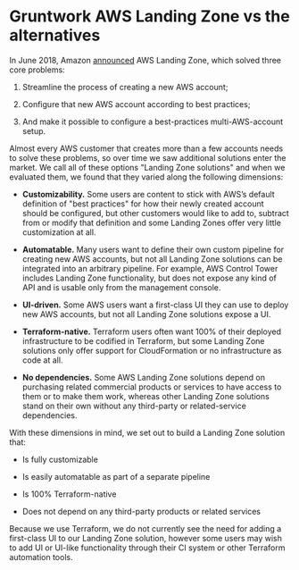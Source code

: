 # Gruntwork AWS Landing Zone vs the alternatives

In June 2018, Amazon [announced](https://aws.amazon.com/about-aws/whats-new/2018/06/introducing-aws-landing-zone/)
AWS Landing Zone, which solved three core problems:

1.  Streamline the process of creating a new AWS account;

2.  Configure that new AWS account according to best practices;

3.  And make it possible to configure a best-practices multi-AWS-account setup.

Almost every AWS customer that creates more than a few accounts needs to solve these problems, so over time we
saw additional solutions enter the market. We call all of these options "Landing Zone solutions" and when we
evaluated them, we found that they varied along the following dimensions:

- **Customizability.** Some users are content to stick with AWS’s default definition of "best
  practices" for how their newly created account should be configured, but other customers would like to add to,
  subtract from or modify that definition and some Landing Zones offer very little customization at all.

- **Automatable.** Many users want to define their own custom pipeline for creating new AWS accounts, but not all
  Landing Zone solutions can be integrated into an arbitrary pipeline. For example, AWS Control Tower includes
  Landing Zone functionality, but does not expose any kind of API and is usable only from the management console.

- **UI-driven.** Some AWS users want a first-class UI they can use to deploy new AWS accounts, but not all Landing
  Zone solutions expose a UI.

- **Terraform-native.** Terraform users often want 100% of their deployed infrastructure to be codified in Terraform,
  but some Landing Zone solutions only offer support for CloudFormation or no infrastructure as code at all.

- **No dependencies.** Some AWS Landing Zone solutions depend on purchasing related commercial products or services
  to have access to them or to make them work, whereas other Landing Zone solutions stand on their own without any
  third-party or related-service dependencies.

With these dimensions in mind, we set out to build a Landing Zone solution that:

- Is fully customizable

- Is easily automatable as part of a separate pipeline

- Is 100% Terraform-native

- Does not depend on any third-party products or related services

Because we use Terraform, we do not currently see the need for adding a first-class UI to our Landing Zone
solution, however some users may wish to add UI or UI-like functionality through their CI system or other Terraform
automation tools.






<!-- ##DOCS-SOURCER-START
{"sourcePlugin":"Local File Copier","hash":"5fc56f9e5d04f5d87b38c1c49d6c313e"}
##DOCS-SOURCER-END -->
